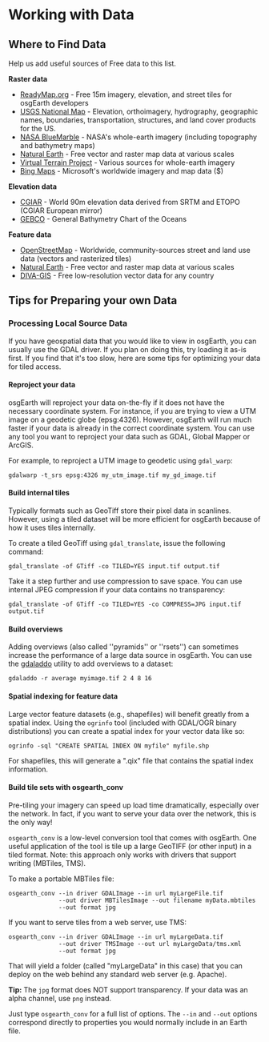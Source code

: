 # Working with Data



## Where to Find Data

Help us add useful sources of Free data to this list.

**Raster data**

- [ReadyMap.org](http://readymap.org/) - Free 15m imagery, elevation, and street tiles for osgEarth developers
- [USGS National Map](http://nationalmap.gov/viewer.html) - Elevation, orthoimagery, hydrography, geographic names, boundaries, transportation, structures, and land cover products for the US.
- [NASA BlueMarble](http://visibleearth.nasa.gov/view_cat.php?categoryID=1484) - NASA's whole-earth imagery (including topography and bathymetry maps)
- [Natural Earth](http://www.naturalearthdata.com/) - Free vector and raster map data at various scales
- [Virtual Terrain Project](http://vterrain.org/Imagery/WholeEarth/) - Various sources for whole-earth imagery
- [Bing Maps](http://www.microsoft.com/maps/choose-your-bing-maps-API.aspx) - Microsoft's worldwide imagery and map data ($)

**Elevation data**

- [CGIAR](http://srtm.csi.cgiar.org/) - World 90m elevation data derived from SRTM and ETOPO (CGIAR European mirror)
- [GEBCO](http://www.gebco.net/) - General Bathymetry Chart of the Oceans

**Feature data**

- [OpenStreetMap](http://openstreetmap.org/) - Worldwide, community-sources street and land use data (vectors and rasterized tiles)
- [Natural Earth](http://www.naturalearthdata.com/) - Free vector and raster map data at various scales
- [DIVA-GIS](http://www.diva-gis.org/gData) - Free low-resolution vector data for any country



## Tips for Preparing your own Data

### Processing Local Source Data

If you have geospatial data that you would like to view in osgEarth, you can usually use the GDAL driver. If you plan on doing this, try loading it as-is first. If you find that it's too slow, here are some tips for optimizing your data for tiled access.

#### Reproject your data

osgEarth will reproject your data on-the-fly if it does not have the necessary coordinate system. For instance, if you are trying to view a UTM image on a geodetic globe (epsg:4326). However, osgEarth will run much faster if your data is already in the correct coordinate system. You can use any tool you want to reproject your data such as GDAL, Global Mapper or ArcGIS.

For example, to reproject a UTM image to geodetic using ```gdal_warp```:
```
gdalwarp -t_srs epsg:4326 my_utm_image.tif my_gd_image.tif
```

#### Build internal tiles

Typically formats such as GeoTiff store their pixel data in scanlines. However, using a tiled dataset will be more efficient for osgEarth because of how it uses tiles internally.

To create a tiled GeoTiff using ```gdal_translate```, issue the following command:
```
gdal_translate -of GTiff -co TILED=YES input.tif output.tif
```

Take it a step further and use compression to save space. You can use internal JPEG compression if your data contains no transparency:
```
gdal_translate -of GTiff -co TILED=YES -co COMPRESS=JPG input.tif output.tif
```

#### Build overviews

Adding overviews (also called ''pyramids'' or ''rsets'') can sometimes increase the performance of a large data source in osgEarth. You can use the [gdaladdo](http://gdal.org/gdaladdo.html) utility to add overviews to a dataset:
```
gdaladdo -r average myimage.tif 2 4 8 16
```

#### Spatial indexing for feature data

Large vector feature datasets (e.g., shapefiles) will benefit greatly from a spatial index. Using the ```ogrinfo``` tool (included with GDAL/OGR binary distributions) you can create a spatial index for your vector data like so:

```
ogrinfo -sql "CREATE SPATIAL INDEX ON myfile" myfile.shp
```

For shapefiles, this will generate a ".qix" file that contains the spatial index information.

#### Build tile sets with osgearth_conv

Pre-tiling your imagery can speed up load time dramatically, especially over the network. In fact, if you want to serve your data over the network, this is the only way!

```osgearth_conv``` is a low-level conversion tool that comes with osgEarth. One useful application of the tool is tile up a large GeoTIFF (or other input) in a tiled format. Note: this approach only works with drivers that support writing (MBTiles, TMS).

To make a portable MBTiles file:
```
osgearth_conv --in driver GDALImage --in url myLargeFile.tif
              --out driver MBTilesImage --out filename myData.mbtiles
              --out format jpg
```

If you want to serve tiles from a web server, use TMS:
```
osgearth_conv --in driver GDALImage --in url myLargeData.tif
              --out driver TMSImage --out url myLargeData/tms.xml
              --out format jpg
```

That will yield a folder (called "myLargeData" in this case) that you can deploy on the web behind any standard web server (e.g. Apache).

**Tip:** The `jpg` format does NOT support transparency. If your data was an alpha channel, use `png` instead.

Just type ```osgearth_conv``` for a full list of options. The `--in` and `--out` options correspond directly to properties you would normally include in an Earth file.